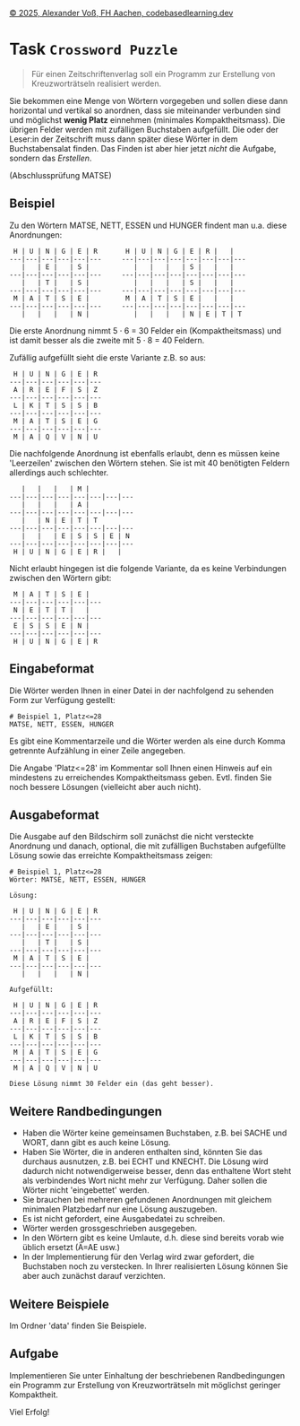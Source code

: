 [© 2025, Alexander Voß, FH Aachen, codebasedlearning.dev](mailto:info@codebasedlearning.dev)

# Task `Crossword Puzzle`

> Für einen Zeitschriftenverlag soll ein Programm zur Erstellung von Kreuzworträtseln realisiert werden. 

Sie bekommen eine Menge von Wörtern vorgegeben und sollen diese dann horizontal und 
vertikal so anordnen, dass sie miteinander verbunden sind und möglichst **wenig Platz** einnehmen (minimales Kompaktheitsmass).
Die übrigen Felder werden mit zufälligen Buchstaben aufgefüllt. Die oder der Leser:in
der Zeitschrift muss dann später diese Wörter in dem Buchstabensalat finden. Das Finden ist aber hier 
jetzt _nicht_ die Aufgabe, sondern das _Erstellen_.

(Abschlussprüfung MATSE)


## Beispiel

Zu den Wörtern MATSE, NETT, ESSEN und HUNGER findent man u.a. diese Anordnungen:

```
 H | U | N | G | E | R       H | U | N | G | E | R |   |
---|---|---|---|---|---     ---|---|---|---|---|---|---|---
   |   | E |   | S |           |   |   |   | S |   |   |
---|---|---|---|---|---     ---|---|---|---|---|---|---|---
   |   | T |   | S |           |   |   |   | S |   |   | 
---|---|---|---|---|---     ---|---|---|---|---|---|---|---
 M | A | T | S | E |         M | A | T | S | E |   |   |
---|---|---|---|---|---     ---|---|---|---|---|---|---|---
   |   |   |   | N |           |   |   |   | N | E | T | T
```

Die erste Anordnung nimmt 5 · 6 = 30 Felder ein (Kompaktheitsmass) und ist damit besser als die zweite 
mit 5 · 8 = 40 Feldern.

Zufällig aufgefüllt sieht die erste Variante z.B. so aus:

```
 H | U | N | G | E | R  
---|---|---|---|---|--- 
 A | R | E | F | S | Z  
---|---|---|---|---|--- 
 L | K | T | S | S | B   
---|---|---|---|---|---  
 M | A | T | S | E | G   
---|---|---|---|---|---  
 M | A | Q | V | N | U   
```

Die nachfolgende Anordnung ist ebenfalls erlaubt, denn es müssen keine 'Leerzeilen' zwischen den Wörtern
stehen. Sie ist mit 40 benötigten Feldern allerdings auch schlechter.

```
   |   |   |   | M | 
---|---|---|---|---|---|---|---
   |   |   |   | A | 
---|---|---|---|---|---|---|---
   |   | N | E | T | T 
---|---|---|---|---|---|---|---
   |   |   | E | S | S | E | N
---|---|---|---|---|---|---|---
 H | U | N | G | E | R |   |  
```

Nicht erlaubt hingegen ist die folgende Variante, da es keine Verbindungen zwischen den Wörtern gibt:

```
 M | A | T | S | E | 
---|---|---|---|---|---
 N | E | T | T |   | 
---|---|---|---|---|---
 E | S | S | E | N |  
---|---|---|---|---|---
 H | U | N | G | E | R
```


## Eingabeformat

Die Wörter werden Ihnen in einer Datei in der nachfolgend zu sehenden Form zur Verfügung gestellt:

```
# Beispiel 1, Platz<=28
MATSE, NETT, ESSEN, HUNGER
```

Es gibt eine Kommentarzeile und die Wörter werden als eine 
durch Komma getrennte Aufzählung in einer Zeile angegeben.

Die Angabe 'Platz<=28' im Kommentar soll Ihnen einen Hinweis auf ein mindestens zu erreichendes
Kompaktheitsmass geben. Evtl. finden Sie noch bessere Lösungen (vielleicht aber auch nicht).


## Ausgabeformat

Die Ausgabe auf den Bildschirm soll zunächst die nicht versteckte Anordnung und danach, optional, die
mit zufälligen Buchstaben aufgefüllte Lösung sowie das erreichte Kompaktheitsmass zeigen:

```
# Beispiel 1, Platz<=28
Wörter: MATSE, NETT, ESSEN, HUNGER

Lösung:

 H | U | N | G | E | R 
---|---|---|---|---|---
   |   | E |   | S |   
---|---|---|---|---|---
   |   | T |   | S |   
---|---|---|---|---|---
 M | A | T | S | E |   
---|---|---|---|---|---
   |   |   |   | N |   

Aufgefüllt:
 
 H | U | N | G | E | R  
---|---|---|---|---|--- 
 A | R | E | F | S | Z  
---|---|---|---|---|--- 
 L | K | T | S | S | B   
---|---|---|---|---|---  
 M | A | T | S | E | G   
---|---|---|---|---|---  
 M | A | Q | V | N | U   
 
Diese Lösung nimmt 30 Felder ein (das geht besser).
```

## Weitere Randbedingungen

- Haben die Wörter keine gemeinsamen Buchstaben, z.B. bei SACHE und WORT, dann gibt es auch keine Lösung.
- Haben Sie Wörter, die in anderen enthalten sind, könnten Sie das durchaus ausnutzen, z.B. bei
ECHT und KNECHT.
Die Lösung wird dadurch nicht notwendigerweise besser, denn das 
enthaltene Wort steht als verbindendes Wort nicht mehr zur Verfügung. Daher sollen die Wörter nicht 'eingebettet'
werden.
- Sie brauchen bei mehreren gefundenen Anordnungen mit gleichem minimalen Platzbedarf
nur eine Lösung auszugeben.
- Es ist nicht gefordert, eine Ausgabedatei zu schreiben.
- Wörter werden grossgeschrieben ausgegeben.
- In den Wörtern gibt es keine Umlaute, d.h. diese sind bereits vorab wie üblich ersetzt (Ä=AE usw.)
- In der Implementierung für den Verlag wird zwar gefordert, die Buchstaben noch zu verstecken. In Ihrer
realisierten Lösung können Sie aber auch zunächst darauf verzichten. 


## Weitere Beispiele

Im Ordner 'data' finden Sie Beispiele.


## Aufgabe

Implementieren Sie unter Einhaltung der beschriebenen Randbedingungen ein Programm zur Erstellung von Kreuzworträtseln mit möglichst geringer Kompaktheit.

Viel Erfolg!
